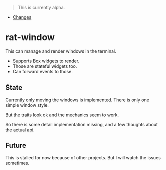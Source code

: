 > This is currently alpha.

* [Changes](https://github.com/thscharler/rat-window/blob/master/changes.md)

# rat-window

This can manage and render windows in the terminal.

- Supports Box<dyn T> widgets to render.
- Those are stateful widgets too.
- Can forward events to those.

## State

Currently only moving the windows is implemented.
There is only one simple window style.

But the traits look ok and the mechanics seem to work.

So there is some detail implementation missing, and
a few thoughts about the actual api.

## Future

This is stalled for now because of other projects.
But I will watch the issues sometimes. 

